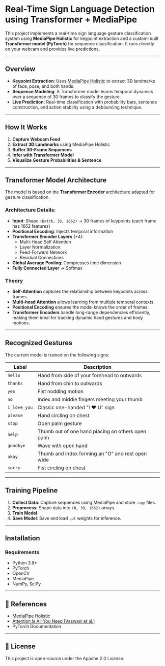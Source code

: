 # Real-Time Sign Language Detection using Transformer + MediaPipe

This project implements a real-time sign language gesture classification system using **MediaPipe Holistic** for keypoint extraction and a custom-built **Transformer model (PyTorch)** for sequence classification. It runs directly on your webcam and provides live predictions.

---

## Overview

- **Keypoint Extraction**: Uses [MediaPipe Holistic](https://google.github.io/mediapipe/solutions/holistic.html) to extract 3D landmarks of face, pose, and both hands.
- **Sequence Modeling**: A Transformer model learns temporal dynamics over a sequence of 30 frames to classify the gesture.
- **Live Prediction**: Real-time classification with probability bars, sentence construction, and action stability using a debouncing technique.

---

## How It Works

1. **Capture Webcam Feed**
2. **Extract 3D Landmarks** using MediaPipe Holistic
3. **Buffer 30-Frame Sequences**
4. **Infer with Transformer Model**
5. **Visualize Gesture Probabilities & Sentence**

---

## Transformer Model Architecture

The model is based on the **Transformer Encoder** architecture adapted for gesture classification.

### Architecture Details:

- **Input**: Shape `(Batch, 30, 1662)` → 30 frames of keypoints (each frame has 1662 features)
- **Positional Encoding**: Injects temporal information
- **Transformer Encoder Layers** (×4):
  - Multi-Head Self Attention
  - Layer Normalization
  - Feed-Forward Network
  - Residual Connections
- **Global Average Pooling**: Compresses time dimension
- **Fully Connected Layer** → Softmax

### Theory

- **Self-Attention** captures the relationship between keypoints across frames.
- **Multi-head Attention** allows learning from multiple temporal contexts.
- **Positional Encoding** ensures the model knows the order of frames.
- **Transformer Encoders** handle long-range dependencies efficiently, making them ideal for tracking dynamic hand gestures and body motions.

---

## Recognized Gestures

The current model is trained on the following signs:

 Label      | Description                        
------------|------------------------------------
 `hello`    | Hand from side of your forehead to outwards                
 `thanks`   | Hand from chin to outwards           
 `yes`      | Fist nodding motion                
 `no`       | Index and middle fingers meeting your thumb                  
 `i_love_you` | Classic one-handed "I ❤️ U" sign   
 `please`   | Hand circling on chest             
 `stop`     | Open palm gesture                  
 `help`     | Thumb out of one hand placing on others open palm
 `goodbye`  | Wave with open hand                
 `okay`     | Thumb and index forming an "O" and rest open wide
 `sorry`    | Fist circling on chest

---

## Training Pipeline

1. **Collect Data**: Capture sequences using MediaPipe and store `.npy` files.
2. **Preprocess**: Shape data into `(N, 30, 1662)` arrays.
3. **Train Model**
4. **Save Model**: Save and load `.pt` weights for inference.

---

## Installation

### Requirements

- Python 3.8+
- PyTorch
- OpenCV
- MediaPipe
- NumPy, SciPy

---

## 📖 References

- [MediaPipe Holistic](https://google.github.io/mediapipe/solutions/holistic)
- [Attention Is All You Need (Vaswani et al.)](https://arxiv.org/abs/1706.03762)
- PyTorch Documentation

---

## 📄 License

This project is open-source under the Apache 2.0 License.
